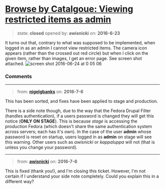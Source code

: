 # [Browse by Catalgoue: Viewing restricted items as admin](https://github.com/livingstoneonline/livingstoneonline/issues/67)

> state: **closed** opened by: **awisnicki** on: **2016-6-23**

It turns out that, contrary to what was supposed to be implemented, when logged in as an admin I cannot view restricted items. The camera icon appears (rather than the crossed out red circle) but when I click on the given item, rather than images, I get an error page. See screen shot attached.
![screen shot 2016-06-24 at 0 05 06](https://cloud.githubusercontent.com/assets/12518623/16327630/ebed9696-3996-11e6-843e-df6b4120a9ee.png)


### Comments

---
> from: [**nigelgbanks**](https://github.com/livingstoneonline/livingstoneonline/issues/67#issuecomment-230811768) on: **2016-7-6**

This has been sorted, and fixes have been applied to stage and production. 

There is a side note though, due to the way that the Fedora Drupal Filter (handles authentication), if a users password is changed they will get this notice (**ONLY ON STAGE**). This is because _stage_ is accessing the _production_ Fedora (which doesn&#x27;t share the same authentication system across servers; each has it&#x27;s own). In the case of the user **admin** whose password is reset on startup, users logged in as **admin** on stage will see this warning. Other users such as _awisnicki_ or _kappaluppa_ will not (that is unless you change your password).

---
> from: [**awisnicki**](https://github.com/livingstoneonline/livingstoneonline/issues/67#issuecomment-230951381) on: **2016-7-6**

This is fixed (thank you!), and I&#x27;m closing this ticket. However, I&#x27;m not certain if I understand your side note completely. Could you explain this in a different way?

